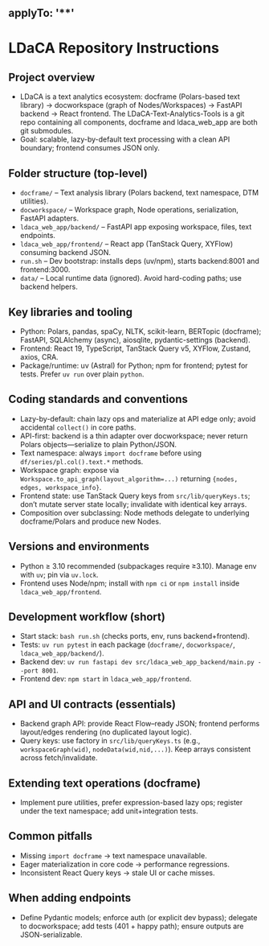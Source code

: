 applyTo: '**'
---

# LDaCA Repository Instructions

## Project overview
- LDaCA is a text analytics ecosystem: docframe (Polars-based text library) → docworkspace (graph of Nodes/Workspaces) → FastAPI backend → React frontend. The LDaCA-Text-Analytics-Tools is a git repo containing all components, docframe and ldaca_web_app are both git submodules.
- Goal: scalable, lazy-by-default text processing with a clean API boundary; frontend consumes JSON only.

## Folder structure (top-level)
- `docframe/` – Text analysis library (Polars backend, text namespace, DTM utilities).
- `docworkspace/` – Workspace graph, Node operations, serialization, FastAPI adapters.
- `ldaca_web_app/backend/` – FastAPI app exposing workspace, files, text endpoints.
- `ldaca_web_app/frontend/` – React app (TanStack Query, XYFlow) consuming backend JSON.
- `run.sh` – Dev bootstrap: installs deps (uv/npm), starts backend:8001 and frontend:3000.
- `data/` – Local runtime data (ignored). Avoid hard-coding paths; use backend helpers.

## Key libraries and tooling
- Python: Polars, pandas, spaCy, NLTK, scikit-learn, BERTopic (docframe); FastAPI, SQLAlchemy (async), aiosqlite, pydantic-settings (backend).
- Frontend: React 19, TypeScript, TanStack Query v5, XYFlow, Zustand, axios, CRA.
- Package/runtime: uv (Astral) for Python; npm for frontend; pytest for tests. Prefer `uv run` over plain `python`.

## Coding standards and conventions
- Lazy-by-default: chain lazy ops and materialize at API edge only; avoid accidental `collect()` in core paths.
- API-first: backend is a thin adapter over docworkspace; never return Polars objects—serialize to plain Python/JSON.
- Text namespace: always `import docframe` before using `df/series/pl.col().text.*` methods.
- Workspace graph: expose via `Workspace.to_api_graph(layout_algorithm=...)` returning `{nodes, edges, workspace_info}`.
- Frontend state: use TanStack Query keys from `src/lib/queryKeys.ts`; don’t mutate server state locally; invalidate with identical key arrays.
- Composition over subclassing: Node methods delegate to underlying docframe/Polars and produce new Nodes.

## Versions and environments
- Python ≥ 3.10 recommended (subpackages require ≥3.10). Manage env with `uv`; pin via `uv.lock`.
- Frontend uses Node/npm; install with `npm ci` or `npm install` inside `ldaca_web_app/frontend`.

## Development workflow (short)
- Start stack: `bash run.sh` (checks ports, env, runs backend+frontend).
- Tests: `uv run pytest` in each package (`docframe/`, `docworkspace/`, `ldaca_web_app/backend/`).
- Backend dev: `uv run fastapi dev src/ldaca_web_app_backend/main.py --port 8001`.
- Frontend dev: `npm start` in `ldaca_web_app/frontend`.

## API and UI contracts (essentials)
- Backend graph API: provide React Flow–ready JSON; frontend performs layout/edges rendering (no duplicated layout logic).
- Query keys: use factory in `src/lib/queryKeys.ts` (e.g., `workspaceGraph(wid)`, `nodeData(wid,nid,...)`). Keep arrays consistent across fetch/invalidate.

## Extending text operations (docframe)
- Implement pure utilities, prefer expression-based lazy ops; register under the text namespace; add unit+integration tests.

## Common pitfalls
- Missing `import docframe` → text namespace unavailable.
- Eager materialization in core code → performance regressions.
- Inconsistent React Query keys → stale UI or cache misses.

## When adding endpoints
- Define Pydantic models; enforce auth (or explicit dev bypass); delegate to docworkspace; add tests (401 + happy path); ensure outputs are JSON-serializable.
